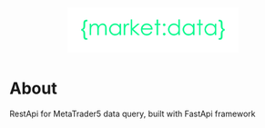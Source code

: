 <h1 align="center">
<img src="logo.png" width="300">
</h1>

# About
RestApi for MetaTrader5 data query, built with FastApi framework
